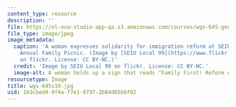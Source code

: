 ```yaml
---
content_type: resource
description: ''
file: https://ol-ocw-studio-app-qa.s3.amazonaws.com/courses/wgs-645-gendering-u-s-immigration-policy-sociopolitical-theological-and-feminist-perspectives-spring-2019/1b3cbed49f4af7e197972b84d65bbf02_wgs-645s19.jpg
file_type: image/jpeg
image_metadata:
  caption: 'A woman expresses solidarity for immigration reform at SEIU Local 99''s
    Annual Family Picnic. (Image by [SEIU Local 99](https://www.flickr.com/photos/local99/11721071876/in/photolist-iRKyj9-A6hPJA-iRHoQm-9T9pde-6uLPrq-iRGPKT-Ftak4C-iRFuBM-iRFu2i-9TccTG-RZHpEF-iRGV12-ein9YR-9TceDy-iRHnQW-r39GwQ-8VbgUe-iRGSKF-9T9oSF-26MS1Rh-iRFsnB-saL5Q3-6uGCyn-9TceSf-eisW7w-5L5xQZ-7Nk64i-6uGDia-snppRy-einapD-23yctBS-cB24JQ-bJjEE-iRHoTN-2fbQ4QW-iRHqXC-iRKsX7-6uGD1g-iRHoem-KXYe-6uGC7H-7z57V9-iRHsiJ-Z4tFCo-snprYQ-JEbqyz-iRGUUv-97Qomr-23AZraT-eisVm1)
    on flickr. License: CC BY-NC.)'
  credit: 'Image by SEIU Local 99 on flickr. License: CC BY-NC.'
  image-alt: A woman holds up a sign that reads "Family First! Reform now!"
resourcetype: Image
title: wgs-645s19.jpg
uid: 1b3cbed4-9f4a-f7e1-9797-2b84d65bbf02
---
```


